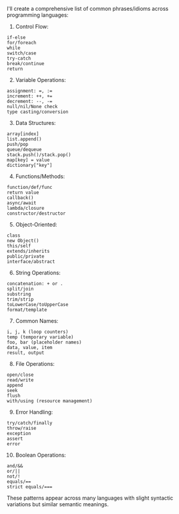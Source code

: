 I'll create a comprehensive list of common phrases/idioms across programming languages:

1. Control Flow:
```
if-else
for/foreach
while
switch/case
try-catch
break/continue
return
```

2. Variable Operations:
```
assignment: =, :=
increment: ++, +=
decrement: --, -=
null/nil/None check
type casting/conversion
```

3. Data Structures:
```
array[index]
list.append()
push/pop
queue/dequeue  
stack.push()/stack.pop()
map[key] = value
dictionary["key"]
```

4. Functions/Methods:
```
function/def/func
return value
callback()
async/await
lambda/closure
constructor/destructor
```

5. Object-Oriented:
```
class
new Object()
this/self
extends/inherits
public/private
interface/abstract
```

6. String Operations:
```
concatenation: + or .
split/join
substring
trim/strip
toLowerCase/toUpperCase
format/template
```

7. Common Names:
```
i, j, k (loop counters)
temp (temporary variable)
foo, bar (placeholder names)
data, value, item
result, output
```

8. File Operations:
```
open/close
read/write
append
seek
flush
with/using (resource management)
```

9. Error Handling:
```
try/catch/finally
throw/raise
exception
assert
error
```

10. Boolean Operations:
```
and/&&
or/||
not/!
equals/==
strict equals/===
```

These patterns appear across many languages with slight syntactic variations but similar semantic meanings.
